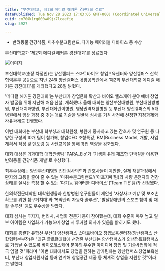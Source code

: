 ```yaml
---
title: "부산대학교, 제2회 메디컬 해커톤 경진대회 성료"
datePublished: Tue Nov 28 2023 17:03:05 GMT+0000 (Coordinated Universal Time)
cuid: cm706k1rg000w09jo7lcaefiq
slug: 5927

---
```



- 반려동물 건강식품, 마취수분크림밴드, 다기능 웨어러블 디바이스 등 수상

부산대학교가 '제2회 메디컬 해커톤 경진대회'를 성료했다

![이미지](https://cdn.hashnode.com/res/hashnode/image/upload/v1739260097782/ad02dcf2-182c-4b14-9f8a-6431721df885.jpeg)

부산대학교(총장 차정인)는 양산캠퍼스 스마트바이오 창업보육센터와 양산캠퍼스 산학협력본부 공동으로 지난 24일 양산캠퍼스 경암공학관에서 '제2회 부산대학교 메디컬 해커톤 경진대회'를 개최했다고 28일 밝혔다.

'메디컬 해커톤 경진대회'는 부산대가 창업문화 확산과 바이오 헬스케어 분야 예비 창업자 발굴을 위해 지난해 처음 신설, 개최했다. 올해 대회는 양산부산대병원, 부산대한방병원, 부산대치과병원, 부산대어린이병원, 영남권역재활병원 등 부산대 양산캠퍼스의 5개 병원에서 임상 과정 중 겪는 애로 기술을 발굴해 심사를 거쳐 사전에 선정한 지정과제와 자유과제로 진행됐다.

이번 대회에는 부산대 학부생과 대학원생, 병원에 종사하고 있는 간호사 및 연구원 등 다양한 구성의 10개 팀이 참가해, 창업CEO 초청특강, BM(Business Model) 개발, 사업계획서 작성 및 멘토링 등 사전교육을 통해 창업 역량을 강화했다.

대회 대상은 의과대학 대학원생팀 'PARA_Bio'가 '기생충 유래 재조합 단백질을 이용한 반려동물 건강식품 개발'로 수상했다.

최우수상에는 양산부산대병원 진단검사의학과 간호사들이 제안한, 실제 채혈과정에서 환자의 고통을 줄여 줄 수 있는 '마취수분크림밴드'('아프지마'팀)와 차량 운전자의 건강상태를 실시간 측정 할 수 있는 '다기능 웨어러블 디바이스'('Team TIE'팀)가 선정됐다.

한의학전문대학원 대학원생들과 한방병원 연구원들이 제안한 '자상사고 예방 및 보조손 확보를 위한 침구거치대'와 '복약관리 자동화 솔루션', '발달장애인의 스포츠 참여 및 재활 솔루션' 등도 우수상을 받았다.

대회 심사는 투자자, 변리사, 사업화 전문가 등이 참여했는데, 대회 수준이 매우 높고 일부 아이템은 사업화가 가능하며 창업 시 투자할 의사가 있음을 밝히기도 했다.

대회를 총괄한 유학선 부산대 양산캠퍼스 스마트바이오 창업보육센터장(양산캠퍼스 산학협력본부장)은 "최근 글로컬대학에 선정된 부산대는 양산캠퍼스가 의생명특화캠퍼스로 거듭날 수 있도록 바이오헬스케어 분야의 우수한 아이디어 창업 및 기술사업화에 적극 임할 것"이라며 "이번 대회에서도 창업을 원하는 참가팀에는 양산캠퍼스 창업보육센터, 부산대 창업지원사업 등과 연계해 창업공간 제공 등 체계적 창업을 지원할 것"이라고 말했다.